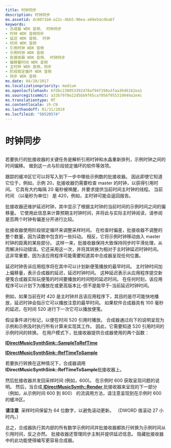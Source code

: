 ```yaml
---
title: 时钟同步
description: 时钟同步
ms.assetid: dc0071b0-a22c-4bb5-90ea-a69e5dcdba6f
keywords:
- 合成器 WDK 音频、 时钟同步
- 时钟 WDK 音频同步
- 延迟 WDK 音频、 时钟
- 时间 WDK 音频
- 引用时钟 WDK 音频
- 示例时钟 WDK 音频
- 批接收器 WDK 音频、 时钟同步
- 偏移量时间 WDK 音频
- 主时钟 WDK 音频，同步
- 阶段锁定循环 WDK 音频
- 同步 WDK 音频
ms.date: 04/20/2017
ms.localizationpriority: medium
ms.openlocfilehash: 6fdbc238053392478af94f198a3faa36d6162ea1
ms.sourcegitcommit: a33b7978e22d5bb9f65ca7056f955319049a2e4c
ms.translationtype: MT
ms.contentlocale: zh-CN
ms.lasthandoff: 01/31/2019
ms.locfileid: "56520574"
---
```

# <a name="clock-synchronization"></a>时钟同步


## <span id="clock_synchronization"></span><span id="CLOCK_SYNCHRONIZATION"></span>


若要执行的批接收器的关键任务是解析引用时钟和水晶重新排列，示例时钟之间的时间偏移。 做到这一点与阶段锁定循环的软件等效项。

跟踪的缓冲区它可以将写入到下一步中哪些示例数的批接收器。 因此即使它知道它位于，例如，示例 20，批接收器仍需要检查 master 的时钟，以获得引用时间。 它具有大约每隔 20 毫秒被唤醒，并要求提供当前时间主时钟的线程。 当前时间 （以毫秒为单位） 是 420，例如，主时钟可能会返回报告。

批接收器还维护延迟时钟，其中显示了根据主时钟的当前时间的示例时间之间的偏移量。 它使用此信息来计算预期主时钟时间，并将此与实际主时钟阅读，请参阅是否两个时钟有偏差分开进行比较。

批接收器使用阶段锁定循环来调整采样时间。 在检查时偏差，批接收器不调整的整个数量，因为读数中包含的一些抖动。 相反，它将示例时钟移动由入 master 时钟的距离的某些部分。 这样一来，批接收器保持大致保持同步时平滑处理，从而解决抖动错误。它还采用这一次，并将其转换为相对于主时钟延迟时钟时间。 这非常重要，因为该应用程序可能需要知道其中合成器呈现任何位置。

延迟时钟告诉应用程序将在其中可以计划新便笺播放的最早时间。 主时钟时间加上偏移量，表示合成器的延迟，延迟时钟时间。 这种延迟表示从应用程序提交新便笺合成器实际玩便笺的时间要播放的时间短的延迟时间。 在任何时刻，该应用程序可以计划下为播放在或更高版本比-但不是能早于-当前延迟时钟时间。

例如，如果当前在时 420 是主时钟并且该应用程序下，其目的是尽可能快地播放，延迟时钟会指示它可以播放注意的最早时间。 如果软件合成器具有 100 毫秒的延迟，在时间 520 进行下一次它可以播放便笺。

假设事件进行标记，以便在时间 520 引用时播放。 合成器通过向下的说明呈现为示例和示例及时执行所有计算来实现其工作。 因此，它需要知道 520 引用时间的示例时间的转换。 在用户模式下，批接收器提供合成器使用的两个函数：

[**IDirectMusicSynthSink::SampleToRefTime**](https://msdn.microsoft.com/library/windows/hardware/ff536526)

[**IDirectMusicSynthSink::RefTimeToSample**](https://msdn.microsoft.com/library/windows/hardware/ff536525)

若要执行转换在这种情况下，合成器调用**IDirectMusicSynthSink::RefTimeToSample**批接收器上。

然后批接收器并发回采样时间 (例如，600)。 在示例时 600 获取呈现问题的说明。 然后，当合成[ **IDirectMusicSynth::Render** ](https://msdn.microsoft.com/library/windows/hardware/ff536541)批接收器来呈现的下一部分 （例如，从示例时间 600 到 800） 的流调用方法，请注意呈现到在示例时 600 的缓冲区。

**请注意**  采样时间保留为 64 位数字，以避免滚动更新。 （DWORD 值滚动 27 小时内。）

 

总之，合成器执行其内部的所有数学示例时间并批接收器都执行转换为示例时间从引用时间，反之亦然。 批接收器还管理同步主制并提供延迟信息。 隐藏批接收器中的此功能使得编写更容易合成器。

 

 





